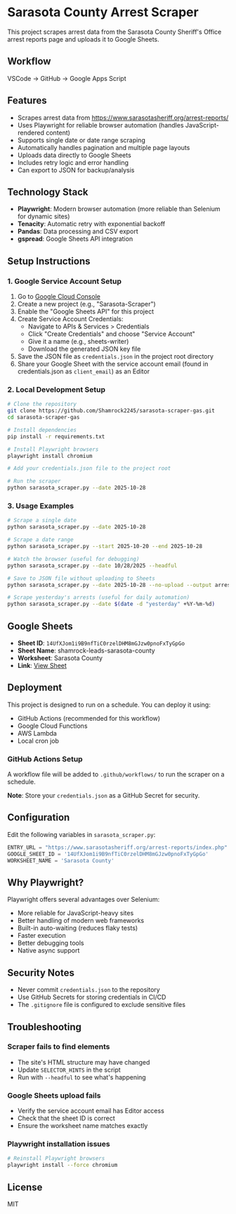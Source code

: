 # Sarasota County Arrest Scraper

This project scrapes arrest data from the Sarasota County Sheriff's Office arrest reports page and uploads it to Google Sheets.

## Workflow

VSCode → GitHub → Google Apps Script

## Features

- Scrapes arrest data from https://www.sarasotasheriff.org/arrest-reports/
- Uses Playwright for reliable browser automation (handles JavaScript-rendered content)
- Supports single date or date range scraping
- Automatically handles pagination and multiple page layouts
- Uploads data directly to Google Sheets
- Includes retry logic and error handling
- Can export to JSON for backup/analysis

## Technology Stack

- **Playwright**: Modern browser automation (more reliable than Selenium for dynamic sites)
- **Tenacity**: Automatic retry with exponential backoff
- **Pandas**: Data processing and CSV export
- **gspread**: Google Sheets API integration

## Setup Instructions

### 1. Google Service Account Setup

1. Go to [Google Cloud Console](https://console.cloud.google.com/)
2. Create a new project (e.g., "Sarasota-Scraper")
3. Enable the "Google Sheets API" for this project
4. Create Service Account Credentials:
   - Navigate to APIs & Services > Credentials
   - Click "Create Credentials" and choose "Service Account"
   - Give it a name (e.g., sheets-writer)
   - Download the generated JSON key file
5. Save the JSON file as `credentials.json` in the project root directory
6. Share your Google Sheet with the service account email (found in credentials.json as `client_email`) as an Editor

### 2. Local Development Setup

```bash
# Clone the repository
git clone https://github.com/Shamrock2245/sarasota-scraper-gas.git
cd sarasota-scraper-gas

# Install dependencies
pip install -r requirements.txt

# Install Playwright browsers
playwright install chromium

# Add your credentials.json file to the project root

# Run the scraper
python sarasota_scraper.py --date 2025-10-28
```

### 3. Usage Examples

```bash
# Scrape a single date
python sarasota_scraper.py --date 2025-10-28

# Scrape a date range
python sarasota_scraper.py --start 2025-10-20 --end 2025-10-28

# Watch the browser (useful for debugging)
python sarasota_scraper.py --date 10/28/2025 --headful

# Save to JSON file without uploading to Sheets
python sarasota_scraper.py --date 2025-10-28 --no-upload --output arrests.json

# Scrape yesterday's arrests (useful for daily automation)
python sarasota_scraper.py --date $(date -d "yesterday" +%Y-%m-%d)
```

## Google Sheets

- **Sheet ID**: `14UfXJom1i9B9nfTiC0rzelDHM8mGJzw0pnoFxTyGpGo`
- **Sheet Name**: shamrock-leads-sarasota-county
- **Worksheet**: Sarasota County
- **Link**: [View Sheet](https://docs.google.com/spreadsheets/d/14UfXJom1i9B9nfTiC0rzelDHM8mGJzw0pnoFxTyGpGo)

## Deployment

This project is designed to run on a schedule. You can deploy it using:

- GitHub Actions (recommended for this workflow)
- Google Cloud Functions
- AWS Lambda
- Local cron job

### GitHub Actions Setup

A workflow file will be added to `.github/workflows/` to run the scraper on a schedule.

**Note**: Store your `credentials.json` as a GitHub Secret for security.

## Configuration

Edit the following variables in `sarasota_scraper.py`:

```python
ENTRY_URL = "https://www.sarasotasheriff.org/arrest-reports/index.php"
GOOGLE_SHEET_ID = '14UfXJom1i9B9nfTiC0rzelDHM8mGJzw0pnoFxTyGpGo'
WORKSHEET_NAME = 'Sarasota County'
```

## Why Playwright?

Playwright offers several advantages over Selenium:
- More reliable for JavaScript-heavy sites
- Better handling of modern web frameworks
- Built-in auto-waiting (reduces flaky tests)
- Faster execution
- Better debugging tools
- Native async support

## Security Notes

- Never commit `credentials.json` to the repository
- Use GitHub Secrets for storing credentials in CI/CD
- The `.gitignore` file is configured to exclude sensitive files

## Troubleshooting

### Scraper fails to find elements

- The site's HTML structure may have changed
- Update `SELECTOR_HINTS` in the script
- Run with `--headful` to see what's happening

### Google Sheets upload fails

- Verify the service account email has Editor access
- Check that the sheet ID is correct
- Ensure the worksheet name matches exactly

### Playwright installation issues

```bash
# Reinstall Playwright browsers
playwright install --force chromium
```

## License

MIT
